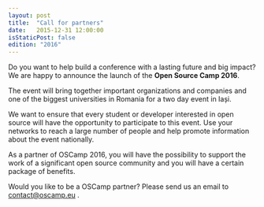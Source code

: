 ```yaml
---
layout: post
title:  "Call for partners"
date:   2015-12-31 12:00:00
isStaticPost: false
edition: "2016"
---
```


Do you want to help build a conference with a lasting future and big impact? We are happy to announce the launch of the **Open Source Camp 2016**.

The event will bring together important organizations and companies and one of the biggest universities in Romania for a two day event in Iași.

We want to ensure that every student or developer interested in open source will have the opportunity to participate to this event. Use your networks to reach a large number of people and help promote information about the event nationally.
                                                                                                                                                                                                       
As a partner of OSCamp 2016, you will have the possibility to support the work of a significant open source community and you will have a certain package of benefits.

Would you like to be a OSCamp partner? Please send us an email to [contact@oscamp.eu](mailto:contact@oscamp.eu) .
